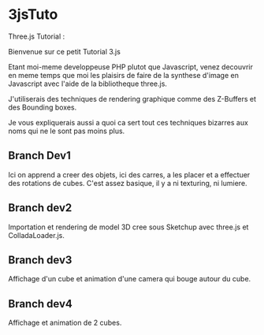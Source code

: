 3jsTuto
=======

Three.js Tutorial :

Bienvenue sur ce petit Tutorial 3.js

Etant moi-meme developpeuse PHP plutot que Javascript, venez decouvrir en meme temps que moi les plaisirs de faire de
la synthese d'image en Javascript avec l'aide de la bibliotheque three.js.

J'utiliserais des techniques de rendering graphique comme des Z-Buffers et des Bounding boxes.

Je vous expliquerais aussi a quoi ca sert tout ces techniques bizarres aux noms qui ne le sont pas moins plus.


Branch Dev1 
-

Ici on apprend a creer des objets, ici des carres, a les placer et a effectuer des rotations de cubes.
C'est assez basique, il y a ni texturing, ni lumiere.

Branch dev2
-

Importation et rendering de model 3D cree sous Sketchup avec three.js et ColladaLoader.js.

Branch dev3
-

Affichage d'un cube et animation d'une camera qui bouge autour du cube.


Branch dev4
-

Affichage et animation de 2 cubes.
